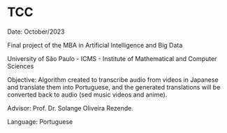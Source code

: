 # TCC

Date:  October/2023

Final project of the MBA in Artificial Intelligence and Big Data

University of São Paulo - ICMS - Institute of Mathematical and Computer Sciences 

Objective: Algorithm created to transcribe audio from videos in Japanese and translate them into Portuguese, and the generated translations will be converted back to audio (sed music videos and anime).  

Advisor: Prof. Dr. Solange Oliveira Rezende. 

Language: Portuguese

